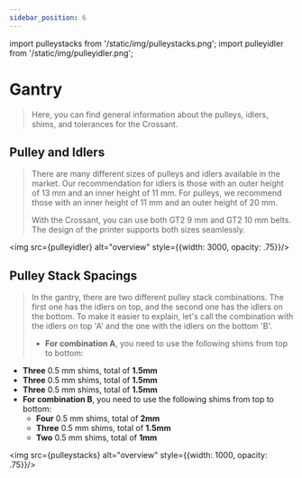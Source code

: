 ```yaml
---
sidebar_position: 6
---
```


import pulleystacks from '/static/img/pulleystacks.png';
import pulleyidler from '/static/img/pulleyidler.png';

# Gantry
>Here, you can find general information about the pulleys, idlers, shims, and tolerances for the Crossant.

## Pulley and Idlers
>There are many different sizes of pulleys and idlers available in the market. Our recommendation for idlers is those with an outer height of 13 mm and an inner height of 11 mm. For 
pulleys, we recommend those with an inner height of 11 mm and an outer height of 20 mm.
>
>With the Crossant, you can use both GT2 9 mm and GT2 10 mm belts. The design of the printer supports both sizes seamlessly.
> <div style={{textAlign: 'center'}}>
  <img src={pulleyidler} alt="overview" style={{width: 3000, opacity: .75}}/>
  </div>

## Pulley Stack Spacings
>In the gantry, there are two different pulley stack combinations. The first one has the idlers on top, and the second one has the idlers on the bottom. To make it easier to explain, let's call the combination with the idlers on top 'A' and the one with the idlers on the bottom 'B'.
>
>- **For combination A**, you need to use the following shims from top to bottom:
  - **Three** 0.5 mm shims, total of **1.5mm**
  - **Three** 0.5 mm shims, total of **1.5mm**
  - **Three** 0.5 mm shims, total of **1.5mm**
- **For combination B**, you need to use the following shims from top to bottom:
  - **Four** 0.5 mm shims, total of **2mm**
  - **Three** 0.5 mm shims, total of **1.5mm**
  - **Two** 0.5 mm shims, total of **1mm**
>  
><div style={{textAlign: 'center'}}>
  <img src={pulleystacks} alt="overview" style={{width: 1000, opacity: .75}}/>
  </div>


